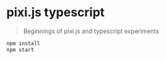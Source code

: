 # pixi.js typescript

> Beginnings of pixi.js and typescript experiments 

```bash
npm install
npm start
```
